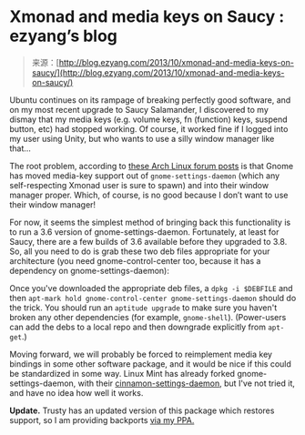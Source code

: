 <!--yml
category: 未分类
date: 2024-07-01 18:17:16
-->

# Xmonad and media keys on Saucy : ezyang’s blog

> 来源：[http://blog.ezyang.com/2013/10/xmonad-and-media-keys-on-saucy/](http://blog.ezyang.com/2013/10/xmonad-and-media-keys-on-saucy/)

Ubuntu continues on its rampage of breaking perfectly good software, and on my most recent upgrade to Saucy Salamander, I discovered to my dismay that my media keys (e.g. volume keys, fn (function) keys, suspend button, etc) had stopped working. Of course, it worked fine if I logged into my user using Unity, but who wants to use a silly window manager like that...

The root problem, according to [these Arch Linux forum posts](https://bbs.archlinux.org/viewtopic.php?pid=1262471) is that Gnome has moved media-key support out of `gnome-settings-daemon` (which any self-respecting Xmonad user is sure to spawn) and into their window manager proper. Which, of course, is no good because I don’t want to use their window manager!

For now, it seems the simplest method of bringing back this functionality is to run a 3.6 version of gnome-settings-daemon. Fortunately, at least for Saucy, there are a few builds of 3.6 available before they upgraded to 3.8\. So, all you need to do is grab these two deb files appropriate for your architecture (you need gnome-control-center too, because it has a dependency on gnome-settings-daemon):

Once you've downloaded the appropriate deb files, a `dpkg -i $DEBFILE` and then `apt-mark hold gnome-control-center gnome-settings-daemon` should do the trick. You should run an `aptitude upgrade` to make sure you haven't broken any other dependencies (for example, `gnome-shell`). (Power-users can add the debs to a local repo and then downgrade explicitly from `apt-get`.)

Moving forward, we will probably be forced to reimplement media key bindings in some other software package, and it would be nice if this could be standardized in some way. Linux Mint has already forked gnome-settings-daemon, with their [cinnamon-settings-daemon](https://github.com/linuxmint/cinnamon-settings-daemon), but I've not tried it, and have no idea how well it works.

**Update.** Trusty has an updated version of this package which restores support, so I am providing backports [via my PPA.](https://launchpad.net/~ezyang/+archive/ppa)